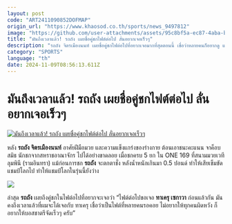 ```yaml
---
layout: post
code: "ART2411090852DOFMAP"
origin_url: "https://www.khaosod.co.th/sports/news_9497812"
image: "https://github.com/user-attachments/assets/95c8bf5a-ec87-4aba-b46c-fe862a6d3d91"
title: "มันถึงเวลาแล้ว! รถถัง เผยชื่อคู่ชกไฟต์ต่อไป ลั่นอยากเจอเร็วๆ"
description: "รถถัง จิตรเมืองนนท์ เผยชื่อคู่ชกไฟต่อไปที่อยากเจอมากที่สุดตอนนี้ เชื่อว่าหลายคนก็อยากดู และมันคงถึงเวลาแล้ว หวังว่าบอสชาตรีจะจัดในเร็วๆนี้"
category: "SPORTS"
language: "th"
date: 2024-11-09T08:56:13.611Z
---
```


# มันถึงเวลาแล้ว! รถถัง เผยชื่อคู่ชกไฟต์ต่อไป ลั่นอยากเจอเร็วๆ

[![มันถึงเวลาแล้ว! รถถัง เผยชื่อคู่ชกไฟต์ต่อไป ลั่นอยากเจอเร็วๆ](https://www.khaosod.co.th/wpapp/uploads/2024/11/ioyoo.jpg "มันถึงเวลาแล้ว! รถถัง เผยชื่อคู่ชกไฟต์ต่อไป ลั่นอยากเจอเร็วๆ")](https://www.khaosod.co.th/wpapp/uploads/2024/11/ioyoo.jpg)

หลัง **รถถัง จิตรเมืองนนท์** อาศัยฝีมือมวย และความแข็งแกร่งของร่างกาย ต้อนเอาชนะคะแนน จาค็อบ สมิธ นักชกจากสหราชอาณาจักร ไปได้อย่างขาดลอย เมื่อชกครบ 5 ยก ใน ONE 169 ที่สนามมวยเวทีลุมพินี (รามอินทรา) แม้ก่อนการชก **รถถัง** จะตกตาชั่ง หลังน้ำหนักเกินมา 0.5 ปอนด์ ทำให้เสียเข็มขัดแชมป์โลกไป ทำให้แชมป์โลกในรุ่นนี้ยังว่าง

![](https://www.khaosod.co.th/wpapp/uploads/2024/11/S__24551437.jpg)

ล่าสุด **รถถัง** เผยถึงคู่ชกในไฟต่อไปที่อยากจะเจอว่า “ไฟต์ต่อไปขอเจอ **ทาเครุ เซกาวา** ก่อนแล้วกัน มันคงถึงเวลาแล้วที่ผมจะได้เจอกับ ทาเครุ เชื่อว่าเป็นไฟต์ที่หลายคนรอคอย ไม่อยากให้ทุกคนผิดหวัง ก็อยากให้บอสชาตรีจัดเร็วๆ ครับ”